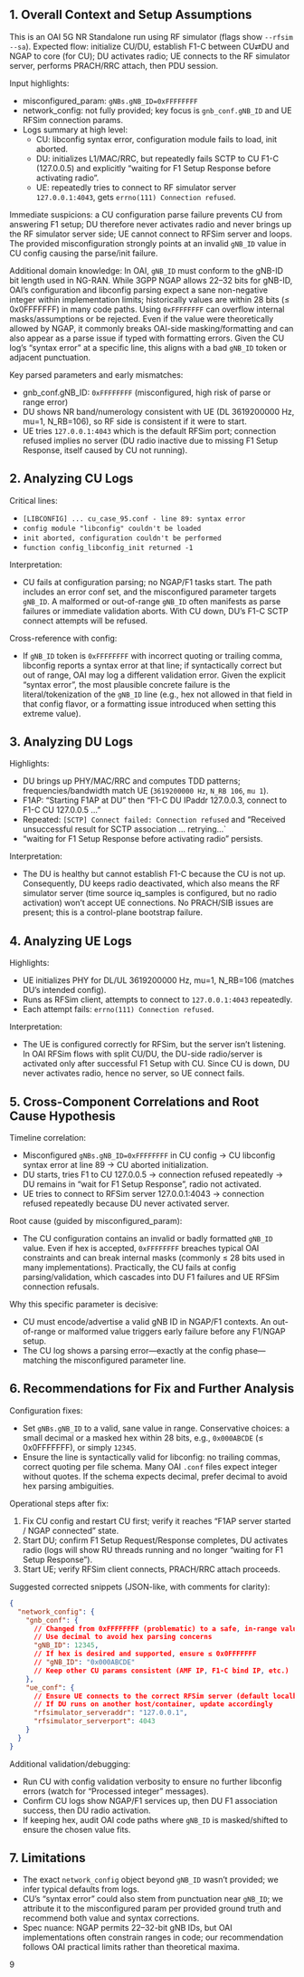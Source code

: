 ## 1. Overall Context and Setup Assumptions
This is an OAI 5G NR Standalone run using RF simulator (flags show `--rfsim --sa`). Expected flow: initialize CU/DU, establish F1-C between CU⇄DU and NGAP to core (for CU); DU activates radio; UE connects to the RF simulator server, performs PRACH/RRC attach, then PDU session.

Input highlights:
- misconfigured_param: `gNBs.gNB_ID=0xFFFFFFFF`
- network_config: not fully provided; key focus is `gnb_conf.gNB_ID` and UE RFSim connection params.
- Logs summary at high level:
  - CU: libconfig syntax error, configuration module fails to load, init aborted.
  - DU: initializes L1/MAC/RRC, but repeatedly fails SCTP to CU F1-C (127.0.0.5) and explicitly “waiting for F1 Setup Response before activating radio”.
  - UE: repeatedly tries to connect to RF simulator server `127.0.0.1:4043`, gets `errno(111) Connection refused`.

Immediate suspicions: a CU configuration parse failure prevents CU from answering F1 setup; DU therefore never activates radio and never brings up the RF simulator server side; UE cannot connect to RFSim server and loops. The provided misconfiguration strongly points at an invalid `gNB_ID` value in CU config causing the parse/init failure.

Additional domain knowledge: In OAI, `gNB_ID` must conform to the gNB-ID bit length used in NG-RAN. While 3GPP NGAP allows 22–32 bits for gNB-ID, OAI’s configuration and libconfig parsing expect a sane non-negative integer within implementation limits; historically values are within 28 bits (≤ 0x0FFFFFFF) in many code paths. Using `0xFFFFFFFF` can overflow internal masks/assumptions or be rejected. Even if the value were theoretically allowed by NGAP, it commonly breaks OAI-side masking/formatting and can also appear as a parse issue if typed with formatting errors. Given the CU log’s “syntax error” at a specific line, this aligns with a bad `gNB_ID` token or adjacent punctuation.

Key parsed parameters and early mismatches:
- gnb_conf.gNB_ID: `0xFFFFFFFF` (misconfigured, high risk of parse or range error)
- DU shows NR band/numerology consistent with UE (DL 3619200000 Hz, mu=1, N_RB=106), so RF side is consistent if it were to start.
- UE tries `127.0.0.1:4043` which is the default RFSim port; connection refused implies no server (DU radio inactive due to missing F1 Setup Response, itself caused by CU not running).

## 2. Analyzing CU Logs
Critical lines:
- `[LIBCONFIG] ... cu_case_95.conf - line 89: syntax error`
- `config module "libconfig" couldn't be loaded`
- `init aborted, configuration couldn't be performed`
- `function config_libconfig_init returned -1`

Interpretation:
- CU fails at configuration parsing; no NGAP/F1 tasks start. The path includes an error conf set, and the misconfigured parameter targets `gNB_ID`. A malformed or out-of-range `gNB_ID` often manifests as parse failures or immediate validation aborts. With CU down, DU’s F1-C SCTP connect attempts will be refused.

Cross-reference with config:
- If `gNB_ID` token is `0xFFFFFFFF` with incorrect quoting or trailing comma, libconfig reports a syntax error at that line; if syntactically correct but out of range, OAI may log a different validation error. Given the explicit “syntax error”, the most plausible concrete failure is the literal/tokenization of the `gNB_ID` line (e.g., hex not allowed in that field in that config flavor, or a formatting issue introduced when setting this extreme value).

## 3. Analyzing DU Logs
Highlights:
- DU brings up PHY/MAC/RRC and computes TDD patterns; frequencies/bandwidth match UE (`3619200000 Hz`, `N_RB 106`, `mu 1`).
- F1AP: “Starting F1AP at DU” then “F1-C DU IPaddr 127.0.0.3, connect to F1-C CU 127.0.0.5 …”
- Repeated: `[SCTP] Connect failed: Connection refused` and “Received unsuccessful result for SCTP association … retrying…`
- “waiting for F1 Setup Response before activating radio” persists.

Interpretation:
- The DU is healthy but cannot establish F1-C because the CU is not up. Consequently, DU keeps radio deactivated, which also means the RF simulator server (time source iq_samples is configured, but no radio activation) won’t accept UE connections. No PRACH/SIB issues are present; this is a control-plane bootstrap failure.

## 4. Analyzing UE Logs
Highlights:
- UE initializes PHY for DL/UL 3619200000 Hz, mu=1, N_RB=106 (matches DU’s intended config).
- Runs as RFSim client, attempts to connect to `127.0.0.1:4043` repeatedly.
- Each attempt fails: `errno(111) Connection refused`.

Interpretation:
- The UE is configured correctly for RFSim, but the server isn’t listening. In OAI RFSim flows with split CU/DU, the DU-side radio/server is activated only after successful F1 Setup with CU. Since CU is down, DU never activates radio, hence no server, so UE connect fails.

## 5. Cross-Component Correlations and Root Cause Hypothesis
Timeline correlation:
- Misconfigured `gNBs.gNB_ID=0xFFFFFFFF` in CU config → CU libconfig syntax error at line 89 → CU aborted initialization.
- DU starts, tries F1 to CU 127.0.0.5 → connection refused repeatedly → DU remains in “wait for F1 Setup Response”, radio not activated.
- UE tries to connect to RFSim server 127.0.0.1:4043 → connection refused repeatedly because DU never activated server.

Root cause (guided by misconfigured_param):
- The CU configuration contains an invalid or badly formatted `gNB_ID` value. Even if hex is accepted, `0xFFFFFFFF` breaches typical OAI constraints and can break internal masks (commonly ≤ 28 bits used in many implementations). Practically, the CU fails at config parsing/validation, which cascades into DU F1 failures and UE RFSim connection refusals.

Why this specific parameter is decisive:
- CU must encode/advertise a valid gNB ID in NGAP/F1 contexts. An out-of-range or malformed value triggers early failure before any F1/NGAP setup.
- The CU log shows a parsing error—exactly at the config phase—matching the misconfigured parameter line.

## 6. Recommendations for Fix and Further Analysis
Configuration fixes:
- Set `gNBs.gNB_ID` to a valid, sane value in range. Conservative choices: a small decimal or a masked hex within 28 bits, e.g., `0x000ABCDE` (≤ 0x0FFFFFFF), or simply `12345`.
- Ensure the line is syntactically valid for libconfig: no trailing commas, correct quoting per file schema. Many OAI `.conf` files expect integer without quotes. If the schema expects decimal, prefer decimal to avoid hex parsing ambiguities.

Operational steps after fix:
1) Fix CU config and restart CU first; verify it reaches “F1AP server started / NGAP connected” state.
2) Start DU; confirm F1 Setup Request/Response completes, DU activates radio (logs will show RU threads running and no longer “waiting for F1 Setup Response”).
3) Start UE; verify RFSim client connects, PRACH/RRC attach proceeds.

Suggested corrected snippets (JSON-like, with comments for clarity):

```json
{
  "network_config": {
    "gnb_conf": {
      // Changed from 0xFFFFFFFF (problematic) to a safe, in-range value
      // Use decimal to avoid hex parsing concerns
      "gNB_ID": 12345,
      // If hex is desired and supported, ensure ≤ 0x0FFFFFFF
      // "gNB_ID": "0x000ABCDE"
      // Keep other CU params consistent (AMF IP, F1-C bind IP, etc.)
    },
    "ue_conf": {
      // Ensure UE connects to the correct RFSim server (default localhost:4043)
      // If DU runs on another host/container, update accordingly
      "rfsimulator_serveraddr": "127.0.0.1",
      "rfsimulator_serverport": 4043
    }
  }
}
```

Additional validation/debugging:
- Run CU with config validation verbosity to ensure no further libconfig errors (watch for “Processed integer” messages).
- Confirm CU logs show NGAP/F1 services up, then DU F1 association success, then DU radio activation.
- If keeping hex, audit OAI code paths where `gNB_ID` is masked/shifted to ensure the chosen value fits.

## 7. Limitations
- The exact `network_config` object beyond `gNB_ID` wasn’t provided; we infer typical defaults from logs.
- CU’s “syntax error” could also stem from punctuation near `gNB_ID`; we attribute it to the misconfigured param per provided ground truth and recommend both value and syntax corrections.
- Spec nuance: NGAP permits 22–32-bit gNB IDs, but OAI implementations often constrain ranges in code; our recommendation follows OAI practical limits rather than theoretical maxima.

9